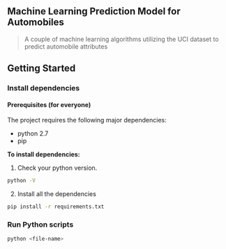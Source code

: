 ## Machine Learning Prediction Model for Automobiles

> A couple of machine learning algorithms utilizing the UCI dataset to predict automobile attributes

## Getting Started

### Install dependencies

#### Prerequisites (for everyone)

The project requires the following major dependencies:

- python 2.7
- pip

**To install dependencies:**

1)  Check your python version.

```sh
python -V
```

2) Install all the dependencies
```sh
pip install -r requirements.txt
```

### Run Python scripts

 ```sh
 python <file-name>
 ```